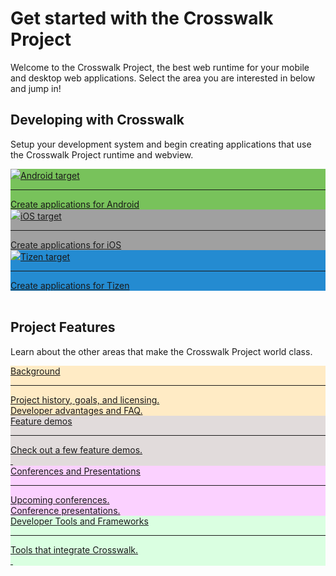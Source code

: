 # Get started with the Crosswalk Project

Welcome to the Crosswalk Project, the best web runtime for your mobile and desktop web applications.  Select the area you are interested in below and jump in!

<h2>Developing with Crosswalk</h2>
<p>Setup your development system and begin creating applications that use the Crosswalk Project runtime and webview.</p>

<div class="featureBlock"> 
<!--
  <div class="featureDiv" style="background: rgba(224,224,224, 0.4);">
    <a class="featureLink" href="/documentation/about/demos.md">
      <div class="featureHeader">Big picture</div>
      <hr class="featureSplitter" />
      <div class="featureBody">
        How your app and Crosswalk work together.<br>
        Crosswalk architecture.</div>
    </a>
  </div>
  <br clear="all" />
-->
  <div class="featureDiv" style="background-color: #78c25b">
    <a class="featureLink" href="/documentation/android.html">
      <div class="featureHeader"><img class="featureImg" src="/assets/icons/logo-android-white.png"/>Android target</div>
      <hr class="featureSplitter" />
      <div class="featureBody">
        Create applications for Android<br>
      </div>
    </a>
  </div>
  <div class="featureDiv" style="background-color: #a0a0a0">
    <a class="featureLink" href="/documentation/ios.html">
      <div class="featureHeader"><img class="featureImg" src="/assets/icons/logo-apple-white.png"/>iOS target</div>
      <hr class="featureSplitter" />
      <div class="featureBody">
        Create applications for iOS<br>
      </div>
    </a>
  </div>
  <div class="featureDiv" style="background-color: #248bd1">
    <a class="featureLink" href="/documentation/tizen.html">
      <div class="featureHeader"><img class="featureImg" src="/assets/icons/logo-tizen-white.png"/>Tizen target</div>
      <hr class="featureSplitter" />
      <div class="featureBody">
        Create applications for Tizen<br>
      </div>
    </a>
  </div>
  <br clear="all" />
</div>
<h2>Project Features</h2>
<p>Learn about the other areas that make the Crosswalk Project world class.</p>

<div class="featureBlock"> 
  <div class="featureDiv" style="background-color: #ffebc5">
    <a class="featureLink" href="/documentation/about.html">
      <div class="featureHeaderDark">Background</div>
      <hr class="featureSplitter" />
      <div class="featureBody">
        Project history, goals, and licensing. <br>
        Developer advantages and FAQ.
      </div>
    </a>
  </div>
  <div class="featureDiv" style="background-color: #e1dbdb">
    <a class="featureLink" href="/documentation/about/demos.html">
      <div class="featureHeaderDark">Feature demos</div>
      <hr class="featureSplitter" />
      <div class="featureBody">
        Check out a few feature demos.<br>
        &nbsp;
      </div>
    </a>
  </div>

  <div class="featureDiv" style="background-color: #fbd1ff">
    <a class="featureLink" href="/documentation/community/conferences.html">
      <div class="featureHeaderDark">Conferences and Presentations</div>
      <hr class="featureSplitter" />
      <div class="featureBody">
        Upcoming conferences.<br>
        Conference presentations.
      </div>
    </a>
  </div>
  <div class="featureDiv" style="background-color: #daffe1">
    <a class="featureLink" href="/documentation/community/tools.html">
      <div class="featureHeaderDark">Developer Tools and Frameworks</div>
      <hr class="featureSplitter" />
      <div class="featureBody">
        Tools that integrate Crosswalk.<br>&nbsp;
      </div>
    </a>
  </div>

  <br clear="all" />
</div>



